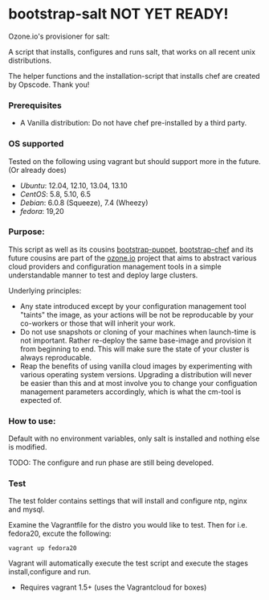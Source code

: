 bootstrap-salt NOT YET READY!
==============

Ozone.io's provisioner for salt:

A script that installs, configures and runs salt, that works on all recent unix distributions.

The helper functions and the installation-script that installs chef are created by Opscode. Thank you!

### Prerequisites
* A Vanilla distribution: Do not have chef pre-installed by a third party.

### OS supported

Tested on the following using vagrant but should support more in the future. (Or already does)

* _Ubuntu_: 12.04, 12.10, 13.04, 13.10
* _CentOS_: 5.8, 5.10, 6.5
* _Debian_: 6.0.8 (Squeeze), 7.4 (Wheezy)
* _fedora_: 19,20

### Purpose:
This script as well as its cousins [bootstrap-puppet](https://github.com/ozone-io/bootstrap-puppet), [bootstrap-chef](https://github.com/ozone-io/bootstrap-chef) and its future cousins are part of the [ozone.io](http://ozone.io) project that aims to abstract various cloud providers and configuration management tools in a simple understandable manner to test and deploy large clusters.

Underlying principles:

* Any state introduced except by your configuration management tool "taints" the image, as your actions will be not be reproducable by your co-workers or those that will inherit your work.
* Do not use snapshots or cloning of your machines when launch-time is not important. Rather re-deploy the same base-image and provision it from beginning to end. This will make sure the state of your cluster is always reproducable.
* Reap the benefits of using vanilla cloud images by experimenting with various operating system versions. Upgrading a distribution will never be easier than this and at most involve you to change your configuation management parameters accordingly, which is what the cm-tool is expected of.

### How to use:
Default with no environment variables, only salt is installed and nothing else is modified.

TODO: The configure and run phase are still being developed.

### Test

The test folder contains settings that will install and configure ntp, nginx and mysql.

Examine the Vagrantfile for the distro you would like to test. Then for i.e. fedora20, excute the following:

    vagrant up fedora20

Vagrant will automatically execute the test script and execute the stages install,configure and run.

* Requires vagrant 1.5+ (uses the Vagrantcloud for boxes)

